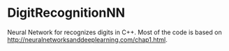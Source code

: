 # DigitRecognitionNN
Neural Network for recognizes digits in C++. Most of the code is based on http://neuralnetworksanddeeplearning.com/chap1.html.
